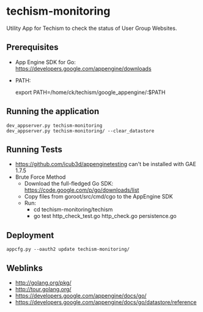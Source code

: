 techism-monitoring
==================

Utility App for Techism to check the status of User Group Websites.

Prerequisites
-------------
* App Engine SDK for Go: https://developers.google.com/appengine/downloads
* PATH:


    export PATH=/home/ck/techism/google_appengine/:$PATH


Running the application
-----------------------

    dev_appserver.py techism-monitoring
    dev_appserver.py techism-monitoring/ --clear_datastore


Running Tests
--------------
* https://github.com/icub3d/appenginetesting can't be installed with GAE 1.7.5
* Brute Force Method
    * Download the full-fledged Go SDK: https://code.google.com/p/go/downloads/list
    * Copy files from goroot/src/cmd/cgo to the AppEngine SDK
    * Run: 
        * cd techism-monitoring/techism
        * go test http_check_test.go http_check.go persistence.go


Deployment
----------

    appcfg.py --oauth2 update techism-monitoring/
    

Weblinks
--------
* http://golang.org/pkg/
* http://tour.golang.org/
* https://developers.google.com/appengine/docs/go/
* https://developers.google.com/appengine/docs/go/datastore/reference
